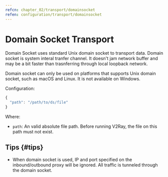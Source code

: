 ```yaml
---
refcn: chapter_02/transport/domainsocket
refen: configuration/transport/domainsocket
---
```


# Domain Socket Transport

Domain Socket uses standard Unix domain socket to transport data. Domain socket is system interal tranfer channel. It doesn't jam network buffer and may be a bit faster than trasnferring through local loopback network.

Domain socket can only be used on platforms that supports Unix domain socket, such as macOS and Linux. It is not available on Windows.

Configuration:

```javascript
{
  "path": "/path/to/ds/file"
}
```

Where:

* `path`: An valid absolute file path. Before running V2Ray, the file on this path must not exist.

## Tips {#tips}

* When domain socket is used, IP and port specified on the inbound/outbound proxy will be ignored. All traffic is tunneled through the domain socket.
